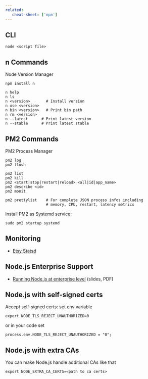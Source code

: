 ```yaml
---
related:
   cheat-sheet: ['npm']
---
```


## CLI

    node <script file>

## n Commands

Node Version Manager

    npm install n

    n help
    n ls
    n <version>       # Install version
    n use <version>
    n bin <version>   # Print bin path
    n rm <version>
    n --latest      # Print latest version
    n --stable      # Print latest stable

## PM2 Commands

PM2 Process Manager

    pm2 log
    pm2 flush

    pm2 list
    pm2 kill
    pm2 <start|stop|restart|reload> <all|id|app_name>
    pm2 describe <id>
    pm2 monit

    pm2 prettylist    # For complete JSON process infos including
                      # memory, CPU, restart, latency metrics

Install PM2 as Systemd service:

    sudo pm2 startup systemd

## Monitoring

-   [Etsy Statsd](https://github.com/etsy/statsd)

## Node.js Enterprise Support

-   [Running Node.js at enterprise level](http://codewinds.com/assets/article/battle-ready-hardening-nodejs-enterprise.pdf)
    (slides, PDF)

## Node.js with self-signed certs

Accept self-signed certs: set env variable

    export NODE_TLS_REJECT_UNAUTHORIZED=0

or in your code set

    process.env.NODE_TLS_REJECT_UNAUTHORIZED = "0";

## Node.js with extra CAs

You can make Node.js handle additional CAs like that

    export NODE_EXTRA_CA_CERTS=<path to ca certs>
